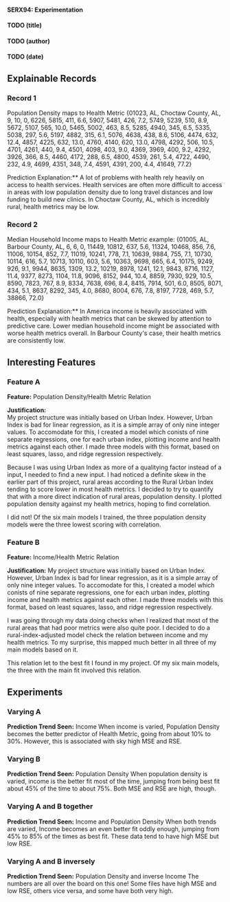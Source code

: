 #### SERX94: Experimentation
#### TODO (title)
#### TODO (author)
#### TODO (date)


## Explainable Records
### Record 1
Population Density maps to Health Metric
{01023, AL, Choctaw County, AL, 9, 10, 0, 6226, 5815, 411, 6.6, 5907, 5481, 426, 7.2, 5749, 5239, 510, 8.9, 5672, 5107, 565, 10.0, 5465, 5002, 463, 8.5, 5285, 4940, 345, 6.5, 5335, 5038, 297, 5.6, 5197, 4882, 315, 6.1, 5076, 4638, 438, 8.6, 5106, 4474, 632, 12.4, 4857, 4225, 632, 13.0, 4760, 4140, 620, 13.0, 4798, 4292, 506, 10.5, 4701, 4261, 440, 9.4, 4501, 4098, 403, 9.0, 4369, 3969, 400, 9.2, 4292, 3926, 366, 8.5, 4460, 4172, 288, 6.5, 4800, 4539, 261, 5.4, 4722, 4490, 232, 4.9, 4699, 4351, 348, 7.4, 4591, 4391, 200, 4.4, 41649, 77.2}


Prediction Explanation:** A lot of problems with health rely heavily on access to health services. Health services are often more difficult to access in areas with low population density due to long travel distances and low funding to build new clinics. In Choctaw County, AL, which is incredibly rural, health metrics may be low. 

### Record 2
Median Household Income maps to Health Metric
example:
{01005, AL, Barbour County, AL, 6, 6, 0, 11449, 10812, 637, 5.6, 11324, 10468, 856, 7.6, 11006, 10154, 852, 7.7, 11019, 10241, 778, 7.1, 10639, 9884, 755, 7.1, 10730, 10114, 616, 5.7, 10713, 10110, 603, 5.6, 10363, 9698, 665, 6.4, 10175, 9249, 926, 9.1, 9944, 8635, 1309, 13.2, 10219, 8978, 1241, 12.1, 9843, 8716, 1127, 11.4, 9377, 8273, 1104, 11.8, 9096, 8152, 944, 10.4, 8859, 7930, 929, 10.5, 8590, 7823, 767, 8.9, 8334, 7638, 696, 8.4, 8415, 7914, 501, 6.0, 8505, 8071, 434, 5.1, 8637, 8292, 345, 4.0, 8680, 8004, 676, 7.8, 8197, 7728, 469, 5.7, 38866, 72.0}

Prediction Explanation:** In America income is heavily associated with health, especially with health metrics that can be skewed by attention to predictive care. Lower median household income might be associated with worse health metrics overall. In Barbour County's case, their health metrics are consistently low. 

## Interesting Features
### Feature A
**Feature:** Population Density/Health Metric Relation

**Justification:**  
My project structure was initially based on Urban Index. However, Urban Index is bad for linear regression, as it is a simple array of only nine integer values. To accomodate for this, I created a model which conists of nine separate regressions, one for each urban index, plotting income and health metrics against each other. I made three models with this format, based on least squares, lasso, and ridge regression respectively. 

Because I was using Urban Index as more of a qualitying factor instead of a input, I needed to find a new input. I had noticed a definite skew in the earlier part of this project, rural areas according to the Rural Urban Index tending to score lower in most health metrics. I decided to try to quantify that with a more direct indication of rural areas, population density. I plotted population density against my health metrics, hoping to find correlation.

I did not! Of the six main models I trained, the three population density models were the three lowest scoring with correlation.

### Feature B
**Feature:** Income/Health Metric Relation

**Justification:** 
My project structure was initially based on Urban Index. However, Urban Index is bad for linear regression, as it is a simple array of only nine integer values. To accomodate for this, I created a model which conists of nine separate regressions, one for each urban index, plotting income and health metrics against each other. I made three models with this format, based on least squares, lasso, and ridge regression respectively. 

I was going through my data doing checks when I realized that most of the rural areas that had poor metrics were also quite poor. I decided to do a rural-index-adjusted model check the relation between income and my health metrics. To my surprise, this mapped much better in all three of my main models based on it. 

This relation let to the best fit I found in my project. Of my six main models, the three with the main fit involved this relation. 

## Experiments 
### Varying A
**Prediction Trend Seen:** Income
	When income is varied, Population Density becomes the better predictor of Health Metric, going from about 10% to 30%. However, this is associated with sky high MSE and RSE.

### Varying B
**Prediction Trend Seen:** Population Density
	When population density is varied, income is the better fit most of the time, jumping from being best fit about 45% of the time to about 75%. Both MSE and RSE are high, though.

### Varying A and B together
**Prediction Trend Seen:** Income and Population Density
	When both trends are varied, Income becomes an even better fit oddly enough, jumping from 45% to 85% of the times as best fit. These data tend to have high MSE but low RSE.


### Varying A and B inversely
**Prediction Trend Seen:** Population Density and inverse Income
	The numbers are all over the board on this one! Some files have high MSE and low RSE, others vice versa, and some have both very high.